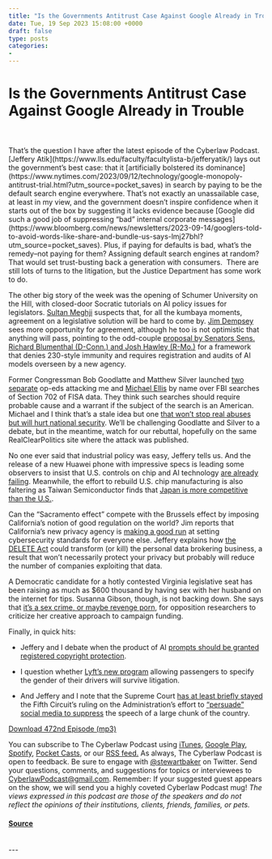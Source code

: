 ```yaml
---
title: "Is the Governments Antitrust Case Against Google Already in Trouble"
date: Tue, 19 Sep 2023 15:08:00 +0000
draft: false
type: posts
categories: 
- 
---
```

# Is the Governments Antitrust Case Against Google Already in Trouble

<br/>

<br/>
That’s the question I have after the latest episode of the Cyberlaw Podcast. [Jeffery Atik](https://www.lls.edu/faculty/facultylista-b/jefferyatik/) lays out the government’s best case: that it [artificially bolstered its dominance](https://www.nytimes.com/2023/09/12/technology/google-monopoly-antitrust-trial.html?utm_source=pocket_saves) in search by paying to be the default search engine everywhere. That’s not exactly an unassailable case, at least in my view, and the government doesn’t inspire confidence when it starts out of the box by suggesting it lacks evidence because [Google did such a good job of suppressing “bad” internal corporate messages](https://www.bloomberg.com/news/newsletters/2023-09-14/googlers-told-to-avoid-words-like-share-and-bundle-us-says-lmj27bhl?utm_source=pocket_saves). Plus, if paying for defaults is bad, what’s the remedy–not paying for them? Assigning default search engines at random? That would set trust-busting back a generation with consumers.  There are still lots of turns to the litigation, but the Justice Department has some work to do.

The other big story of the week was the opening of Schumer University on the Hill, with closed-door Socratic tutorials on AI policy issues for legislators. [Sultan Meghji](https://ene.duke.edu/faculty/sultan-meghji) suspects that, for all the kumbaya moments, agreement on a legislative solution will be hard to come by. [Jim Dempsey](https://cyber.fsi.stanford.edu/people/james-x-dempsey) sees more opportunity for agreement, although he too is not optimistic that anything will pass, pointing to the odd-couple [proposal by Senators Sens. Richard Blumenthal (D-Conn.) and Josh Hawley (R-Mo.)](https://www.nytimes.com/2023/09/07/technology/artificial-intelligence-framework-senate.html) for a framework that denies 230-style immunity and requires registration and audits of AI models overseen by a new agency.

Former Congressman Bob Goodlatte and Matthew Silver launched [two](https://www.realclearpolitics.com/articles/2023/09/12/government_surveillance_reform_is_a_conservative_priority_149743.html) [separate](https://thehill.com/opinion/congress-blog/4193582-dont-buy-intel-community-spin-on-section-702/) op-eds attacking me and [Michael Ellis](https://www.heritage.org/staff/michael-j-ellis) by name over FBI searches of Section 702 of FISA data. They think such searches should require probable cause and a warrant if the subject of the search is an American. Michael and I think that’s a stale idea but one [that won’t stop real abuses but will hurt national security](https://thehill.com/opinion/congress-blog/4153890-many-are-focusing-on-the-wrong-fisa-fix/). We’ll be challenging Goodlatte and Silver to a debate, but in the meantime, watch for our rebuttal, hopefully on the same RealClearPolitics site where the attack was published.

No one ever said that industrial policy was easy, Jeffery tells us. And the release of a new Huawei phone with impressive specs is leading some observers to insist that U.S. controls on chip and AI technology [are already failing](https://www.semianalysis.com/p/china-ai-and-semiconductors-rise). Meanwhile, the effort to rebuild U.S. chip manufacturing is also faltering as Taiwan Semiconductor finds that [Japan is more competitive than the U.S.](https://www.reuters.com/technology/tsmc-prizes-japans-chips-skills-after-us-stumbles-sources-2023-09-12/?utm_source=pocket_saves).

Can the “Sacramento effect” compete with the Brussels effect by imposing California’s notion of good regulation on the world? Jim reports that California’s new privacy agency is [making a good run](https://iapp.org/news/a/california-privacy-agency-lays-out-vision-for-cybersecurity-regulation/) at setting cybersecurity standards for everyone else. Jeffery explains how [the DELETE Act](https://therecord.media/california-enacts-first-of-its-kind-bill-targeting-data-brokers?utm_source=pocket_saves) could transform (or kill) the personal data brokering business, a result that won’t necessarily protect your privacy but probably will reduce the number of companies exploiting that data. 

A Democratic candidate for a hotly contested Virginia legislative seat has been raising as much as $600 thousand by having sex with her husband on the internet for tips. Susanna Gibson, though, is not backing down. She says that [it’s a sex crime, or maybe revenge porn](https://www.cbsnews.com/news/susanna-gibson-candidate-responds-leak-tapes-sex-acts-husband-live-videos/?utm_source=pocket_saves), for opposition researchers to criticize her creative approach to campaign funding. 

Finally, in quick hits:

-   Jeffery and I debate when the product of AI [prompts should be granted registered copyright protection](https://www.reuters.com/legal/litigation/us-copyright-office-denies-protection-another-ai-created-image-2023-09-06/?utm_source=pocket_saves).
    
-   I question whether [Lyft’s new program](https://www.nytimes.com/2023/09/12/business/lyft-women-connect.html?utm_source=pocket_saves) allowing passengers to specify the gender of their drivers will survive litigation.
    
-   And Jeffery and I note that the Supreme Court [has at least briefly stayed](https://www.washingtonpost.com/technology/2023/09/14/biden-scotus-social-media-5th-circuit/?utm_source=pocket_saves) the Fifth Circuit’s ruling on the Administration’s effort to [“persuade” social media to suppress](https://www.washingtonpost.com/technology/2023/09/14/biden-scotus-social-media-5th-circuit/?utm_source=pocket_saves) the speech of a large chunk of the country.
    

[Download 472nd Episode (mp3)](https://www.steptoe.com/podcasts/TheCyberlawPodcast-472.mp3)

You can subscribe to The Cyberlaw Podcast using [iTunes](https://itunes.apple.com/us/podcast/steptoe-cyberlaw-podcast/id830593115?mt=2), [Google Play](https://play.google.com/music/listen#/ps/Ikx2d2ncjvw6zuoq3zh4qp2i7qu), [Spotify](https://open.spotify.com/show/3Co2wdTUaZr4Xqnlxs4soG), [Pocket Casts](http://pcasts.in/steptoe), or our [RSS feed.](http://www.steptoe.com/feed-Cyberlaw.rss) As always, The Cyberlaw Podcast is open to feedback. Be sure to engage with [@stewartbaker](https://twitter.com/stewartbaker) on Twitter. Send your questions, comments, and suggestions for topics or interviewees to [CyberlawPodcast@gmail.com](mailto:CyberlawPodcast@gmail.com). Remember: If your suggested guest appears on the show, we will send you a highly coveted Cyberlaw Podcast mug! _The views expressed in this podcast are those of the speakers and do not reflect the opinions of their institutions, clients, friends, families, or pets._

#### [Source](https://sites.libsyn.com/52286/is-the-governments-antitrust-case-against-google-already-in-trouble)

<br/>
---
